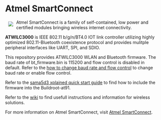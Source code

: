 # Atmel SmartConnect 

<a href="http://www.atmel.com"><img src="http://www.atmel.com/Images/atmel.png" align="left" hspace="10" vspace="6"></a>

Atmel SmartConnect is a family of self-contained, low power and certified modules bringing wireless internet connectivity.

**ATWILC3000** is IEEE 802.11 b/g/n/BT4.0 IOT link controller utilizing highly optimized 802.11-Bluetooth coexistence protocol and provides mulitple peripheral interfaces like UART, SPI, and SDIO.

This repository provides ATWILC3000 WLAN and Bluetooth firmware. The baud rate of bt_firmware.bin is 115200 and flow control is disabled in default. Refer to the [how to change baud rate and flow control](https://github.com/wilc3000/driver/wiki/bluetooth#baud-rate-and-flow-control) to change baud rate or enable flow control. 

Refer to the [sama5d3 xplained quick start guide](https://github.com/wilc3000/driver/wiki/sama5d3-xplained) to find how to include the firmware into the Buildroot-at91. 

Refer to the [wiki](https://github.com/wilc3000/driver/wiki) to find usefull instructions and information for wireless solutions. 

For more information on Atmel SmartConnect, visit [Atmel SmartConnect](http://www.atmel.com/products/wireless/wifi/smart-connect.aspx).
